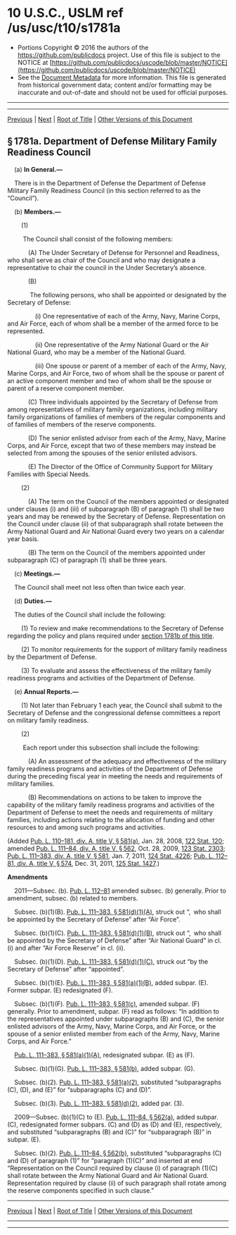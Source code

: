 ---
---

# 10 U.S.C., USLM ref /us/usc/t10/s1781a

* Portions Copyright © 2016 the authors of the https://github.com/publicdocs project.
  Use of this file is subject to the NOTICE at [https://github.com/publicdocs/uscode/blob/master/NOTICE](https://github.com/publicdocs/uscode/blob/master/NOTICE)
* See the [Document Metadata](././../../../../../../..//README.md) for more information.
  This file is generated from historical government data; content and/or formatting may be inaccurate and out-of-date and should not be used for official purposes.

----------
----------

[Previous](./../../../../../../..//us/usc/t10/stA/ptII/ch88/schI/m__us_usc_t10_s1781.md) | [Next](./../../../../../../..//us/usc/t10/stA/ptII/ch88/schI/m__us_usc_t10_s1781b.md) | [Root of Title](./../../../../../../../) | [Other Versions of this Document](https://publicdocs.github.io/go/links?ns=uslm&ref=%2Fus%2Fusc%2Ft10%2Fs1781a)

## § 1781a. Department of Defense Military Family Readiness Council

    (a) __In General.—__ 

    There is in the Department of Defense the Department of Defense Military Family Readiness Council (in this section referred to as the “Council”).

    (b) __Members.—__ 

        (1)

         The Council shall consist of the following members:

            (A) The Under Secretary of Defense for Personnel and Readiness, who shall serve as chair of the Council and who may designate a representative to chair the council in the Under Secretary’s absence.

            (B)

             The following persons, who shall be appointed or designated by the Secretary of Defense:

                (i) One representative of each of the Army, Navy, Marine Corps, and Air Force, each of whom shall be a member of the armed force to be represented.

                (ii) One representative of the Army National Guard or the Air National Guard, who may be a member of the National Guard.

                (iii) One spouse or parent of a member of each of the Army, Navy, Marine Corps, and Air Force, two of whom shall be the spouse or parent of an active component member and two of whom shall be the spouse or parent of a reserve component member.

            (C) Three individuals appointed by the Secretary of Defense from among representatives of military family organizations, including military family organizations of families of members of the regular components and of families of members of the reserve components.

            (D) The senior enlisted advisor from each of the Army, Navy, Marine Corps, and Air Force, except that two of these members may instead be selected from among the spouses of the senior enlisted advisors.

            (E) The Director of the Office of Community Support for Military Families with Special Needs.

        (2)

            (A) The term on the Council of the members appointed or designated under clauses (i) and (iii) of subparagraph (B) of paragraph (1) shall be two years and may be renewed by the Secretary of Defense. Representation on the Council under clause (ii) of that subparagraph shall rotate between the Army National Guard and Air National Guard every two years on a calendar year basis.

            (B) The term on the Council of the members appointed under subparagraph (C) of paragraph (1) shall be three years.

    (c) __Meetings.—__ 

    The Council shall meet not less often than twice each year.

    (d) __Duties.—__ 

    The duties of the Council shall include the following:

        (1) To review and make recommendations to the Secretary of Defense regarding the policy and plans required under [section 1781b of this title][/us/usc/t10/s1781b].

        (2) To monitor requirements for the support of military family readiness by the Department of Defense.

        (3) To evaluate and assess the effectiveness of the military family readiness programs and activities of the Department of Defense.

    (e) __Annual Reports.—__ 

        (1) Not later than February 1 each year, the Council shall submit to the Secretary of Defense and the congressional defense committees a report on military family readiness.

        (2)

         Each report under this subsection shall include the following:

            (A) An assessment of the adequacy and effectiveness of the military family readiness programs and activities of the Department of Defense during the preceding fiscal year in meeting the needs and requirements of military families.

            (B) Recommendations on actions to be taken to improve the capability of the military family readiness programs and activities of the Department of Defense to meet the needs and requirements of military families, including actions relating to the allocation of funding and other resources to and among such programs and activities.

(Added [Pub. L. 110–181, div. A, title V, § 581(a)][/us/pl/110/181/s581/a], Jan. 28, 2008, [122 Stat. 120][/us/stat/122/120]; amended [Pub. L. 111–84, div. A, title V, § 562][/us/pl/111/84/s562], Oct. 28, 2009, [123 Stat. 2303][/us/stat/123/2303]; [Pub. L. 111–383, div. A, title V, § 581][/us/pl/111/383/s581], Jan. 7, 2011, [124 Stat. 4226][/us/stat/124/4226]; [Pub. L. 112–81, div. A, title V, § 574][/us/pl/112/81/s574], Dec. 31, 2011, [125 Stat. 1427][/us/stat/125/1427].)

 __Amendments__ 

    2011—Subsec. (b). [Pub. L. 112–81][/us/pl/112/81] amended subsec. (b) generally. Prior to amendment, subsec. (b) related to members.

    Subsec. (b)(1)(B). [Pub. L. 111–383, § 581(d)(1)(A)][/us/pl/111/383/s581/d/1/A], struck out “, who shall be appointed by the Secretary of Defense” after “Air Force”.

    Subsec. (b)(1)(C). [Pub. L. 111–383, § 581(d)(1)(B)][/us/pl/111/383/s581/d/1/B], struck out “, who shall be appointed by the Secretary of Defense” after “Air National Guard” in cl. (i) and after “Air Force Reserve” in cl. (ii).

    Subsec. (b)(1)(D). [Pub. L. 111–383, § 581(d)(1)(C)][/us/pl/111/383/s581/d/1/C], struck out “by the Secretary of Defense” after “appointed”.

    Subsec. (b)(1)(E). [Pub. L. 111–383, § 581(a)(1)(B)][/us/pl/111/383/s581/a/1/B], added subpar. (E). Former subpar. (E) redesignated (F).

    Subsec. (b)(1)(F). [Pub. L. 111–383, § 581(c)][/us/pl/111/383/s581/c], amended subpar. (F) generally. Prior to amendment, subpar. (F) read as follows: “In addition to the representatives appointed under subparagraphs (B) and (C), the senior enlisted advisors of the Army, Navy, Marine Corps, and Air Force, or the spouse of a senior enlisted member from each of the Army, Navy, Marine Corps, and Air Force.”

    [Pub. L. 111–383, § 581(a)(1)(A)][/us/pl/111/383/s581/a/1/A], redesignated subpar. (E) as (F).

    Subsec. (b)(1)(G). [Pub. L. 111–383, § 581(b)][/us/pl/111/383/s581/b], added subpar. (G).

    Subsec. (b)(2). [Pub. L. 111–383, § 581(a)(2)][/us/pl/111/383/s581/a/2], substituted “subparagraphs (C), (D), and (E)” for “subparagraphs (C) and (D)”.

    Subsec. (b)(3). [Pub. L. 111–383, § 581(d)(2)][/us/pl/111/383/s581/d/2], added par. (3).

    2009—Subsec. (b)(1)(C) to (E). [Pub. L. 111–84, § 562(a)][/us/pl/111/84/s562/a], added subpar. (C), redesignated former subpars. (C) and (D) as (D) and (E), respectively, and substituted “subparagraphs (B) and (C)” for “subparagraph (B)” in subpar. (E).

    Subsec. (b)(2). [Pub. L. 111–84, § 562(b)][/us/pl/111/84/s562/b], substituted “subparagraphs (C) and (D) of paragraph (1)” for “paragraph (1)(C)” and inserted at end “Representation on the Council required by clause (i) of paragraph (1)(C) shall rotate between the Army National Guard and Air National Guard. Representation required by clause (ii) of such paragraph shall rotate among the reserve components specified in such clause.”

----------

[Previous](./../../../../../../..//us/usc/t10/stA/ptII/ch88/schI/m__us_usc_t10_s1781.md) | [Next](./../../../../../../..//us/usc/t10/stA/ptII/ch88/schI/m__us_usc_t10_s1781b.md) | [Root of Title](./../../../../../../../) | [Other Versions of this Document](https://publicdocs.github.io/go/links?ns=uslm&ref=%2Fus%2Fusc%2Ft10%2Fs1781a)

----------
----------

[/us/usc/t10/s1781b]: https://publicdocs.github.io/go/links?ns=uslm&ref=%2Fus%2Fusc%2Ft10%2Fs1781b
[/us/pl/110/181/s581/a]: https://publicdocs.github.io/go/links?ns=uslm&ref=%2Fus%2Fpl%2F110%2F181%2Fs581%2Fa
[/us/stat/122/120]: https://publicdocs.github.io/go/links?ns=uslm&ref=%2Fus%2Fstat%2F122%2F120
[/us/pl/111/84/s562]: https://publicdocs.github.io/go/links?ns=uslm&ref=%2Fus%2Fpl%2F111%2F84%2Fs562
[/us/stat/123/2303]: https://publicdocs.github.io/go/links?ns=uslm&ref=%2Fus%2Fstat%2F123%2F2303
[/us/pl/111/383/s581]: https://publicdocs.github.io/go/links?ns=uslm&ref=%2Fus%2Fpl%2F111%2F383%2Fs581
[/us/stat/124/4226]: https://publicdocs.github.io/go/links?ns=uslm&ref=%2Fus%2Fstat%2F124%2F4226
[/us/pl/112/81/s574]: https://publicdocs.github.io/go/links?ns=uslm&ref=%2Fus%2Fpl%2F112%2F81%2Fs574
[/us/stat/125/1427]: https://publicdocs.github.io/go/links?ns=uslm&ref=%2Fus%2Fstat%2F125%2F1427
[/us/pl/112/81]: https://publicdocs.github.io/go/links?ns=uslm&ref=%2Fus%2Fpl%2F112%2F81
[/us/pl/111/383/s581/d/1/A]: https://publicdocs.github.io/go/links?ns=uslm&ref=%2Fus%2Fpl%2F111%2F383%2Fs581%2Fd%2F1%2FA
[/us/pl/111/383/s581/d/1/B]: https://publicdocs.github.io/go/links?ns=uslm&ref=%2Fus%2Fpl%2F111%2F383%2Fs581%2Fd%2F1%2FB
[/us/pl/111/383/s581/d/1/C]: https://publicdocs.github.io/go/links?ns=uslm&ref=%2Fus%2Fpl%2F111%2F383%2Fs581%2Fd%2F1%2FC
[/us/pl/111/383/s581/a/1/B]: https://publicdocs.github.io/go/links?ns=uslm&ref=%2Fus%2Fpl%2F111%2F383%2Fs581%2Fa%2F1%2FB
[/us/pl/111/383/s581/c]: https://publicdocs.github.io/go/links?ns=uslm&ref=%2Fus%2Fpl%2F111%2F383%2Fs581%2Fc
[/us/pl/111/383/s581/a/1/A]: https://publicdocs.github.io/go/links?ns=uslm&ref=%2Fus%2Fpl%2F111%2F383%2Fs581%2Fa%2F1%2FA
[/us/pl/111/383/s581/b]: https://publicdocs.github.io/go/links?ns=uslm&ref=%2Fus%2Fpl%2F111%2F383%2Fs581%2Fb
[/us/pl/111/383/s581/a/2]: https://publicdocs.github.io/go/links?ns=uslm&ref=%2Fus%2Fpl%2F111%2F383%2Fs581%2Fa%2F2
[/us/pl/111/383/s581/d/2]: https://publicdocs.github.io/go/links?ns=uslm&ref=%2Fus%2Fpl%2F111%2F383%2Fs581%2Fd%2F2
[/us/pl/111/84/s562/a]: https://publicdocs.github.io/go/links?ns=uslm&ref=%2Fus%2Fpl%2F111%2F84%2Fs562%2Fa
[/us/pl/111/84/s562/b]: https://publicdocs.github.io/go/links?ns=uslm&ref=%2Fus%2Fpl%2F111%2F84%2Fs562%2Fb


